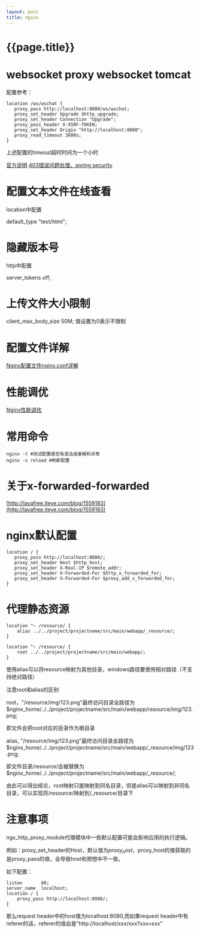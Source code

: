 ```yaml
---
layout: post
title: nginx
---
```

{{page.title}}
===============
# websocket proxy websocket tomcat

配置参考：

```
location /ws/wschat {
   proxy_pass http://localhost:8080/ws/wschat;
   proxy_set_header Upgrade $http_upgrade;
   proxy_set_header Connection "Upgrade";
   proxy_pass_header X-XSRF-TOKEN;
   proxy_set_header Origin "http://localhost:8080";
   proxy_read_timeout 3600s;
}
```

上述配置的timeout超时时间为一个小时

[官方说明](http://nginx.org/en/docs/http/websocket.html)
[403错误问题处理，spring security](https://stackoverflow.com/questions/34136630/nginx-reverse-proxy-websocket-authentication-http-403)

# 配置文本文件在线查看

location中配置

default_type "text/html";

# 隐藏版本号

http中配置

server_tokens off;

# 上传文件大小限制

client_max_body_size  50M;
值设置为0表示不限制

# 配置文件详解

[Nginx配置文件nginx.conf详解](http://www.cnblogs.com/gide/p/6180251.html)

# 性能调优

[Nginx性能调优](http://www.jianshu.com/p/024b33d1a1a1)

# 常用命令

```
nginx -t #测试配置是否有语法或者解析异常
nginx -s reload #刷新配置
```

# 关于x-forwarded-forwarded

[http://lavafree.iteye.com/blog/1559183](http://lavafree.iteye.com/blog/1559183)

# nginx默认配置

```
location / {
   proxy_pass http://localhost:8080/;
   proxy_set_header Host $http_host;
   proxy_set_header X-Real-IP $remote_addr;
   proxy_set_header X-Forwarded-For $http_x_forwarded_for;
   proxy_set_header X-Forwarded-For $proxy_add_x_forwarded_for;
}
```

# 代理静态资源

```
location ^~ /resource/ {
    alias ../../project/projectname/src/main/webapp/_resource/;
}

location ^~ /resource/ {
    root ../../project/projectname/src/main/webapp/;
}
```

使用alias可以将resource映射为其他目录，windows路径要使用相对路径（不支持绝对路径）

注意root和alias的区别

root，"/resource/img/123.png"最终访问目录全路径为$nginx_home/../../project/projectname/src/main/webapp/resource/img/123.png;

即文件会把root对应的目录作为根目录

alias, "/resource/img/123.png"最终访问目录全路径为$nginx_home/../../project/projectname/src/main/webapp/_resource/img/123.png;

即文件目录/resource/会被替换为$nginx_home/../../project/projectname/src/main/webapp/_resource/;

由此可以得出结论，root映射只能映射到同名目录，但是alias可以映射到非同名目录，可以实现将/resource/映射到/_resource/目录下


# 注意事项

ngx_http_proxy_module代理模块中一些默认配置可能会影响应用的执行逻辑。

例如：proxy_set_header的Host，默认值为$proxy_host，$proxy_host的值获取的是proxy_pass的值，会导致host和预想中不一致。

如下配置：

```
listen       80;
server_name  localhost;
location / {
    proxy_pass http://localhost:8080/;
}
```

那么request header中的host值为localhost:8080,而如果request header中有referer的话，referer的值会是"http://localhost/xxx/xxx?xxx=xxx"
